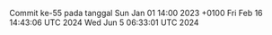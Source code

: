 Commit ke-55 pada tanggal Sun Jan 01 14:00 2023 +0100
Fri Feb 16 14:43:06 UTC 2024
Wed Jun  5 06:33:01 UTC 2024
